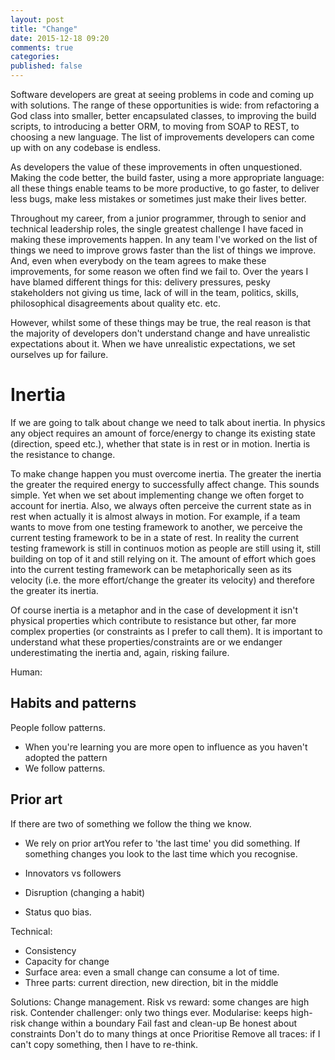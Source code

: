 ```yaml
---
layout: post
title: "Change"
date: 2015-12-18 09:20
comments: true
categories: 
published: false
---
```


Software developers are great at seeing problems in code and coming up with solutions.  The range of these opportunities is wide: from refactoring a God class into smaller, better encapsulated classes, to improving the build scripts, to introducing a better ORM, to moving from SOAP to REST, to choosing a new language.  The list of improvements developers can come up with on any codebase is endless.

As developers the value of these improvements in often unquestioned.  Making the code better, the build faster, using a more appropriate language: all these things enable teams to be more productive, to go faster, to deliver less bugs, make less mistakes or sometimes just make their lives better.

Throughout my career, from a junior programmer, through to senior and technical leadership roles, the single greatest challenge I have faced in making these improvements happen.  In any team I've worked on the list of things we need to improve grows faster than the list of things we improve.  And, even when everybody on the team agrees to make these improvements, for some reason we often find we fail to.  Over the years I have blamed different things for this: delivery pressures, pesky stakeholders not giving us time, lack of will in the team, politics, skills, philosophical disagreements about quality etc. etc.

However, whilst some of these things may be true, the real reason is that the majority of developers don't understand change and have unrealistic expectations about it. When we have unrealistic expectations, we set ourselves up for failure.

# Inertia
If we are going to talk about change we need to talk about inertia.  In physics any object requires an amount of force/energy to change its existing state (direction, speed etc.), whether that state is in rest or in motion.  Inertia is the resistance to change.

To make change happen you must overcome inertia.  The greater the inertia the greater the required energy to successfully affect change.  This sounds simple.  Yet when we set about implementing change we often forget to account for inertia.  Also, we always often perceive the current state as in rest when actually it is almost always in motion.  For example, if a team wants to move from one testing framework to another, we perceive the current testing framework to be in a state of rest.  In reality the current testing framework is still in continuos motion as people are still using it, still building on top of it and still relying on it.   The amount of effort which goes into the current testing framework can be metaphorically seen as its velocity (i.e. the more effort/change the greater its velocity) and therefore the greater its inertia.

Of course inertia is a metaphor and in the case of development it isn't physical properties which contribute to resistance but other, far more complex properties (or constraints as I prefer to call them).  It is important to understand what these properties/constraints are or we endanger underestimating the inertia and, again, risking failure.

Human:

## Habits and patterns
People follow patterns.

* When you're learning you are more open to influence as you haven't adopted the pattern
* We follow patterns. 

## Prior art
 If there are two of something we follow the thing we know.
* We rely on prior artYou refer to 'the last time' you did something.  If something changes you look to the last time which you recognise.

* Innovators vs followers
* Disruption (changing a habit)
* Status quo bias.

Technical:
* Consistency
* Capacity for change
* Surface area: even a small change can consume a lot of time.
* Three parts: current direction, new direction, bit in the middle

Solutions:
Change management.
Risk vs reward: some changes are high risk.
Contender challenger: only two things ever.
Modularise: keeps high-risk change within a boundary
Fail fast and clean-up
Be honest about constraints
Don't do to many things at once
Prioritise
Remove all traces: if I can't copy something, then I have to re-think.


